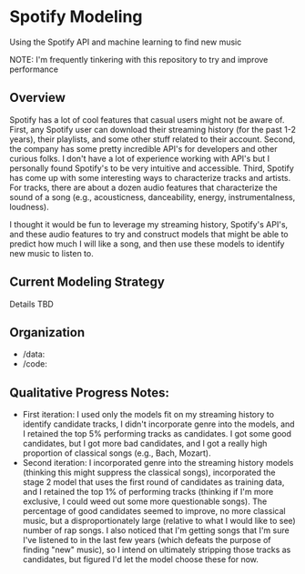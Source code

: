 # Spotify Modeling
Using the Spotify API and machine learning to find new music

NOTE: I'm frequently tinkering with this repository to try and improve performance

## Overview
Spotify has a lot of cool features that casual users might not be aware of. First, any Spotify user can download their streaming history (for the past 1-2 years), their playlists, and some other stuff related to their account. Second, the company has some pretty incredible API's for developers and other curious folks. I don't have a lot of experience working with API's but I personally found Spotify's to be very intuitive and accessible. Third, Spotify has come up with some interesting ways to characterize tracks and artists. For tracks, there are about a dozen audio features that characterize the sound of a song (e.g., acousticness, danceability, energy, instrumentalness, loudness). 

I thought it would be fun to leverage my streaming history, Spotify's API's, and these audio features to try and construct models that might be able to predict how much I will like a song, and then use these models to identify new music to listen to. 

## Current Modeling Strategy
Details TBD

## Organization
- /data: 
- /code: 

## Qualitative Progress Notes:
- First iteration: I used only the models fit on my streaming history to identify candidate tracks, I didn't incorporate genre into the models, and I retained the top 5\% performing tracks as candidates. I got some good candidates, but I got more bad candidates, and I got a really high proportion of classical songs (e.g., Bach, Mozart).
- Second iteration: I incorporated genre into the streaming history models (thinking this might suppress the classical songs), incorporated the stage 2 model that uses the first round of candidates as training data, and I retained the top 1\% of performing tracks (thinking if I'm more exclusive, I could weed out some more questionable songs). The percentage of good candidates seemed to improve, no more classical music, but a disproportionately large (relative to what I would like to see) number of rap songs. I also noticed that I'm getting songs that I'm sure I've listened to in the last few years (which defeats the purpose of finding "new" music), so I intend on ultimately stripping those tracks as candidates, but figured I'd let the model choose these for now.